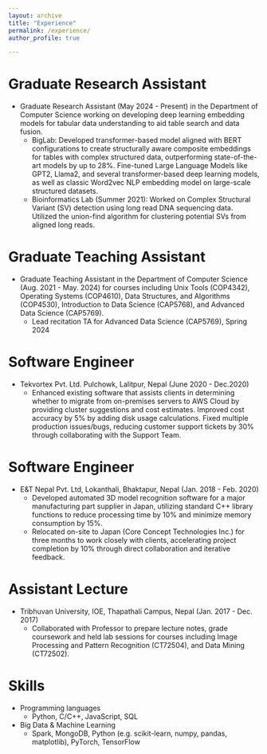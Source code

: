 ```yaml
---
layout: archive
title: "Experience"
permalink: /experience/
author_profile: true

---
```




Graduate Research Assistant
======
*  Graduate Research Assistant (May 2024 - Present) in the Department of Computer Science working on developing deep learning embedding models for tabular data understanding to aid table search and data 
fusion.
   * BigLab: Developed transformer-based model aligned with BERT configurations to create structurally aware composite embeddings for tables with complex structured data, outperforming state-of-the-art models by up to 28%. Fine-tuned Large Language Models like GPT2, Llama2, and several transformer-based deep learning models, as well as classic Word2vec NLP embedding model on large-scale structured datasets.
   * Bioinformatics Lab (Summer 2021): Worked on Complex Structural Variant (SV) detection using long read DNA sequencing data. Utilized the union-find 
algorithm for clustering potential SVs from aligned long reads. 

Graduate Teaching Assistant
======
* Graduate Teaching Assistant in the Department of Computer Science (Aug. 2021 - May. 2024) for courses including Unix Tools (COP4342), Operating Systems (COP4610), Data Structures, and Algorithms 
(COP4530), Introduction to Data Science (CAP5768), and Advanced Data Science (CAP5769). 
  * Lead recitation TA for Advanced Data Science (CAP5769), Spring 2024

Software Engineer
======
* Tekvortex Pvt. Ltd. Pulchowk, Lalitpur, Nepal (June 2020 - Dec.2020)
  * Enhanced existing software that assists clients in determining whether to migrate from on-premises servers to AWS Cloud by providing cluster suggestions and cost estimates. Improved cost accuracy by 5% by adding disk usage calculations. Fixed multiple production issues/bugs, reducing customer support tickets by 30% through collaborating with the Support Team.

Software Engineer
======
* E&T Nepal Pvt. Ltd, Lokanthali, Bhaktapur, Nepal (Jan. 2018 - Feb. 2020)
  * Developed automated 3D model recognition software for a major manufacturing part supplier in Japan, utilizing standard C++ library functions to reduce processing time by 10% and minimize memory consumption by 15%.
  * Relocated on-site to Japan (Core Concept Technologies Inc.) for three months to work closely with clients, accelerating project completion by 10% through direct collaboration and iterative feedback.

Assistant Lecture
======
* Tribhuvan University, IOE, Thapathali Campus, Nepal (Jan. 2017 - Dec. 2017)
  * Collaborated with Professor to prepare lecture notes, grade coursework and held lab sessions for courses including Image Processing and Pattern 
Recognition (CT72504), and Data Mining (CT72502). 

Skills
======
* Programming languages
   * Python, C/C++, JavaScript, SQL
* Big Data & Machine Learning 
  * Spark, MongoDB, Python (e.g. scikit-learn, numpy, pandas, matplotlib), PyTorch, TensorFlow


